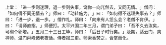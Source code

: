 上堂：​「进一步则迷理，退一步则失事，饶你一向兀然去，又同无情。​」僧问：​「如何得不同无情去？​」师曰：​「动转施为。​」曰：​「如何得不迷理失事去？​」师曰：​「进一步，退一步。​」僧作礼。师曰：​「向来有人恁么会？老僧不肯伊。​」曰：​「请师直指。​」师便打。太平兴国二年三月，谓门弟子曰：​「吾不久去汝矣，可砌个卵塔。​」五月二十三日工毕，师曰：​「后日子时行矣。​」及期，适云门、爽禅师、温门舜峰诸老夜话。侍者报三更。师索香焚之，合掌而化。
